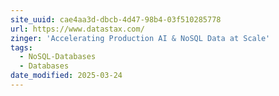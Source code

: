 ```yaml
---
site_uuid: cae4aa3d-dbcb-4d47-98b4-03f510285778
url: https://www.datastax.com/
zinger: 'Accelerating Production AI & NoSQL Data at Scale'
tags:
  - NoSQL-Databases
  - Databases
date_modified: 2025-03-24
---
```



